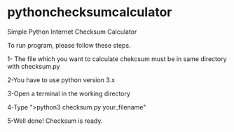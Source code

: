 # pythonchecksumcalculator
Simple Python Internet Checksum Calculator


 To run program, please follow these steps.
 
 1- The file which you want to calculate chekcsum must be in same directory with checksum.py
 
 2-You have to use python version 3.x
 
 3-Open a terminal in the working directory
 
 4-Type ">python3 checksum.py your_filename"
 
 5-Well done! Checksum is ready.
 
